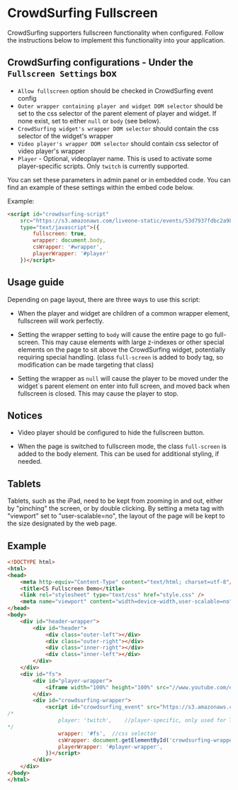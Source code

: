 # CrowdSurfing Fullscreen
CrowdSurfing supporters fullscreen functionality when configured.  Follow the instructions below to implement this functionality into your application.

## CrowdSurfing configurations - Under the `Fullscreen Settings` box
 * `Allow fullscreen` option should be checked in CrowdSurfing event config
 * `Outer wrapper containing player and widget DOM selector` should be set to the css selector of the parent element of player and widget. If none exist, set to either `null` or `body` (see below).
 * `CrowdSurfing widget's wrapper DOM selector` should contain the css selector of the widget's wrapper
 * `Video player's wrapper DOM selector` should contain css selector of video player's wrapper
 * `Player` - Optional, videoplayer name. This is used to activate some player-specific scripts. Only `twitch` is currently supported.

You can set these parameters in admin panel or in embedded code.  You can find an example of these settings within the embed code below.

Example: 
```HTML
<script id="crowdsurfing-script"
    src="https://s3.amazonaws.com/liveone-static/events/53d7937fdbc2a9867e8b4569.js"
    type="text/javascript">({
        fullscreen: true,
        wrapper: document.body,
        csWrapper: '#wrapper',
        playerWrapper: '#player'
    })</script>
```

## Usage guide
Depending on page layout, there are three ways to use this script:

 * When the player and widget are children of a common wrapper element, fullscreen will work perfectly.

 * Setting the wrapper setting to `body` will cause the entire page to go full-screen. This may cause elements with large z-indexes or other special elements on the page to sit above the CrowdSurfing widget, potentially requiring special handling. (class `full-screen` is added to body tag, so modification can be made targeting that class)

 * Setting the wrapper as `null` will cause the player to be moved under the widget`s parent element on enter into full screen, and moved back when fullscreen is closed. This may cause the player to stop.

## Notices

* Video player should be configured to hide the fullscreen button.

* When the page is switched to fullscreen mode, the class `full-screen` is added to the body element. This can be used for additional styling, if needed.


## Tablets
Tablets, such as the iPad, need to be kept from zooming in and out, either by "pinching" the screen, or by double clicking. By setting a meta tag with "viewport" set to "user-scalable=no", the layout of the page will be kept to the size designated by the web page.

## Example
```HTML
<!DOCTYPE html>
<html>
<head>
    <meta http-equiv="Content-Type" content="text/html; charset=utf-8"/>
    <title>CS Fullscreen Demo</title>
    <link rel="stylesheet" type="text/css" href="style.css" />
    <meta name="viewport" content="width=device-width,user-scalable=no">
</head>
<body>
    <div id="header-wrapper">
        <div id="header">
            <div class="outer-left"></div>
            <div class="outer-right"></div>
            <div class="inner-right"></div>
            <div class="inner-left"></div>
        </div>
    </div>
    <div id="fs">
        <div id="player-wrapper">
            <iframe width="100%" height="100%" src="//www.youtube.com/embed/nXGh7aVHqHo?fs=0" frameborder="0"  scrolling="no" allowtransparency="true"></iframe>
        </div>
        <div id="crowdsurfing-wrapper">
            <script id="crowdsurfing_event" src="https://s3.amazonaws.com/liveone-static/events/53882407dbc2a9af018b4567.js" type="text/javascript">({
/*
                player: 'twitch',    //player-specific, only used for Twitch player currently
*/
                wrapper: '#fs',  //css selector
                csWrapper: document.getElementById('crowdsurfing-wrapper'),  //DOM node
                playerWrapper: '#player-wrapper',
            })</script>
        </div>
    </div>
</body>
</html>
```
